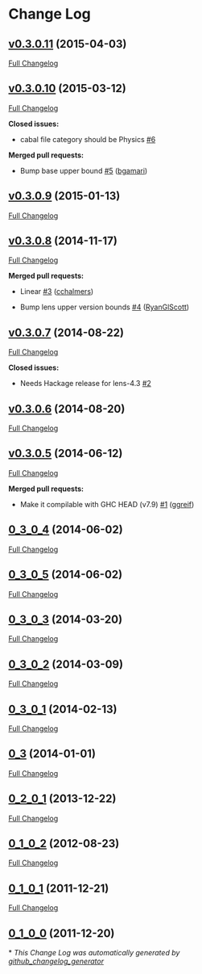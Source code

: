 # Change Log

## [v0.3.0.11](https://github.com/diagrams/force-layout/tree/v0.3.0.11) (2015-04-03)

[Full Changelog](https://github.com/diagrams/force-layout/compare/v0.3.0.10...v0.3.0.11)

## [v0.3.0.10](https://github.com/diagrams/force-layout/tree/v0.3.0.10) (2015-03-12)

[Full Changelog](https://github.com/diagrams/force-layout/compare/v0.3.0.9...v0.3.0.10)

**Closed issues:**

- cabal file category should be Physics [\#6](https://github.com/diagrams/force-layout/issues/6)

**Merged pull requests:**

- Bump base upper bound [\#5](https://github.com/diagrams/force-layout/pull/5) ([bgamari](https://github.com/bgamari))

## [v0.3.0.9](https://github.com/diagrams/force-layout/tree/v0.3.0.9) (2015-01-13)

[Full Changelog](https://github.com/diagrams/force-layout/compare/v0.3.0.8...v0.3.0.9)

## [v0.3.0.8](https://github.com/diagrams/force-layout/tree/v0.3.0.8) (2014-11-17)

[Full Changelog](https://github.com/diagrams/force-layout/compare/v0.3.0.7...v0.3.0.8)

**Merged pull requests:**

- Linear [\#3](https://github.com/diagrams/force-layout/pull/3) ([cchalmers](https://github.com/cchalmers))

- Bump lens upper version bounds [\#4](https://github.com/diagrams/force-layout/pull/4) ([RyanGlScott](https://github.com/RyanGlScott))

## [v0.3.0.7](https://github.com/diagrams/force-layout/tree/v0.3.0.7) (2014-08-22)

[Full Changelog](https://github.com/diagrams/force-layout/compare/v0.3.0.6...v0.3.0.7)

**Closed issues:**

- Needs Hackage release for lens-4.3 [\#2](https://github.com/diagrams/force-layout/issues/2)

## [v0.3.0.6](https://github.com/diagrams/force-layout/tree/v0.3.0.6) (2014-08-20)

[Full Changelog](https://github.com/diagrams/force-layout/compare/v0.3.0.5...v0.3.0.6)

## [v0.3.0.5](https://github.com/diagrams/force-layout/tree/v0.3.0.5) (2014-06-12)

[Full Changelog](https://github.com/diagrams/force-layout/compare/0_3_0_4...v0.3.0.5)

**Merged pull requests:**

- Make it compilable with GHC HEAD \(v7.9\) [\#1](https://github.com/diagrams/force-layout/pull/1) ([ggreif](https://github.com/ggreif))

## [0_3_0_4](https://github.com/diagrams/force-layout/tree/0_3_0_4) (2014-06-02)

[Full Changelog](https://github.com/diagrams/force-layout/compare/0_3_0_5...0_3_0_4)

## [0_3_0_5](https://github.com/diagrams/force-layout/tree/0_3_0_5) (2014-06-02)

[Full Changelog](https://github.com/diagrams/force-layout/compare/0_3_0_3...0_3_0_5)

## [0_3_0_3](https://github.com/diagrams/force-layout/tree/0_3_0_3) (2014-03-20)

[Full Changelog](https://github.com/diagrams/force-layout/compare/0_3_0_2...0_3_0_3)

## [0_3_0_2](https://github.com/diagrams/force-layout/tree/0_3_0_2) (2014-03-09)

[Full Changelog](https://github.com/diagrams/force-layout/compare/0_3_0_1...0_3_0_2)

## [0_3_0_1](https://github.com/diagrams/force-layout/tree/0_3_0_1) (2014-02-13)

[Full Changelog](https://github.com/diagrams/force-layout/compare/0_3...0_3_0_1)

## [0_3](https://github.com/diagrams/force-layout/tree/0_3) (2014-01-01)

[Full Changelog](https://github.com/diagrams/force-layout/compare/0_2_0_1...0_3)

## [0_2_0_1](https://github.com/diagrams/force-layout/tree/0_2_0_1) (2013-12-22)

[Full Changelog](https://github.com/diagrams/force-layout/compare/0_1_0_2...0_2_0_1)

## [0_1_0_2](https://github.com/diagrams/force-layout/tree/0_1_0_2) (2012-08-23)

[Full Changelog](https://github.com/diagrams/force-layout/compare/0_1_0_1...0_1_0_2)

## [0_1_0_1](https://github.com/diagrams/force-layout/tree/0_1_0_1) (2011-12-21)

[Full Changelog](https://github.com/diagrams/force-layout/compare/0_1_0_0...0_1_0_1)

## [0_1_0_0](https://github.com/diagrams/force-layout/tree/0_1_0_0) (2011-12-20)



\* *This Change Log was automatically generated by [github_changelog_generator](https://github.com/skywinder/Github-Changelog-Generator)*
